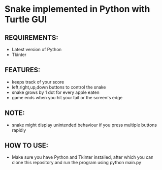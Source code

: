 # Snake implemented in Python with Turtle GUI

## REQUIREMENTS:

- Latest version of Python
- Tkinter

## FEATURES:

- keeps track of your score
- left,right,up,down buttons to control the snake
- snake grows by 1 dot for every apple eaten
- game ends when you hit your tail or the screen's edge

## NOTE:

- snake might display unintended behaviour if you press multiple buttons rapidly

## HOW TO USE:

- Make sure you have Python and Tkinter installed, after which you can clone this repository and run the program using python main.py